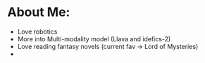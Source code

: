 # About Me:
- Love robotics 
- More into Multi-modality model (Llava and idefics-2)
- Love reading fantasy novels (current fav -> Lord of Mysteries)
- 

